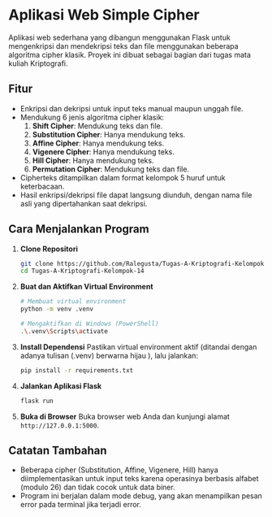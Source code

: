 # Aplikasi Web Simple Cipher

Aplikasi web sederhana yang dibangun menggunakan Flask untuk mengenkripsi dan mendekripsi teks dan file menggunakan beberapa algoritma cipher klasik. Proyek ini dibuat sebagai bagian dari tugas mata kuliah Kriptografi.

## Fitur

- Enkripsi dan dekripsi untuk input teks manual maupun unggah file.
- Mendukung 6 jenis algoritma cipher klasik:
  1.  **Shift Cipher**: Mendukung teks dan file.
  2.  **Substitution Cipher**: Hanya mendukung teks.
  3.  **Affine Cipher**: Hanya mendukung teks.
  4.  **Vigenere Cipher**: Hanya mendukung teks.
  5.  **Hill Cipher**: Hanya mendukung teks.
  6.  **Permutation Cipher**: Mendukung teks dan file.
- Cipherteks ditampilkan dalam format kelompok 5 huruf untuk keterbacaan.
- Hasil enkripsi/dekripsi file dapat langsung diunduh, dengan nama file asli yang dipertahankan saat dekripsi.

## Cara Menjalankan Program

1.  **Clone Repositori**
    ```bash
    git clone https://github.com/Ralegusta/Tugas-A-Kriptografi-Kelompok-14.git
    cd Tugas-A-Kriptografi-Kelompok-14
    ```

2.  **Buat dan Aktifkan Virtual Environment**
    ```bash
    # Membuat virtual environment
    python -m venv .venv

    # Mengaktifkan di Windows (PowerShell)
    .\.venv\Scripts\activate
    ```

3.  **Install Dependensi**
    Pastikan virtual environment aktif (ditandai dengan adanya tulisan (.venv) berwarna hijau ), lalu jalankan:
    ```bash
    pip install -r requirements.txt
    ```

4.  **Jalankan Aplikasi Flask**
    ```bash
    flask run
    ```

5.  **Buka di Browser**
    Buka browser web Anda dan kunjungi alamat `http://127.0.0.1:5000`.

## Catatan Tambahan

- Beberapa cipher (Substitution, Affine, Vigenere, Hill) hanya diimplementasikan untuk input teks karena operasinya berbasis alfabet (modulo 26) dan tidak cocok untuk data biner.
- Program ini berjalan dalam mode debug, yang akan menampilkan pesan error pada terminal jika terjadi error.